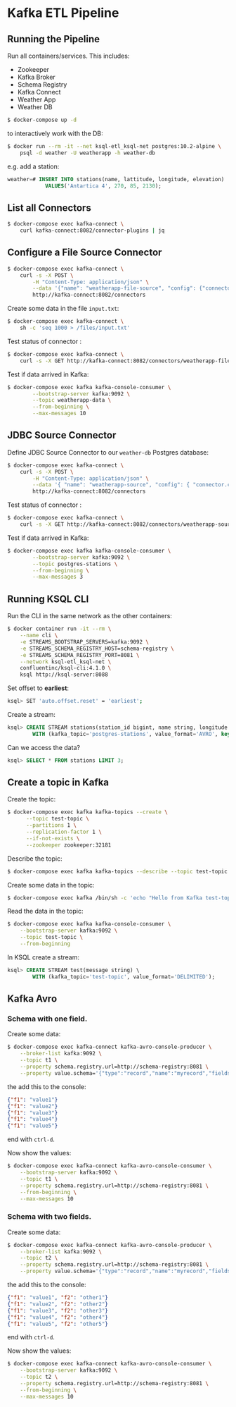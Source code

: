 # Kafka ETL Pipeline

## Running the Pipeline

Run all containers/services. This includes:

* Zookeeper
* Kafka Broker
* Schema Registry
* Kafka Connect
* Weather App
* Weather DB

```bash
$ docker-compose up -d
```

to interactively work with the DB:

```bash
$ docker run --rm -it --net ksql-etl_ksql-net postgres:10.2-alpine \
    psql -d weather -U weatherapp -h weather-db
```

e.g. add a station:

```sql
weather=# INSERT INTO stations(name, lattitude, longitude, elevation)
            VALUES('Antartica 4', 270, 85, 2130);
```

## List all Connectors

```bash
$ docker-compose exec kafka-connect \
    curl kafka-connect:8082/connector-plugins | jq
```

## Configure a File Source Connector

```bash
$ docker-compose exec kafka-connect \
    curl -s -X POST \
        -H "Content-Type: application/json" \
        --data '{"name": "weatherapp-file-source", "config": {"connector.class":"org.apache.kafka.connect.file.FileStreamSourceConnector", "tasks.max":"1", "topic":"weatherapp-data", "file": "/files/input.txt"}}' \
        http://kafka-connect:8082/connectors
```

Create some data in the file `input.txt`:

```bash
$ docker-compose exec kafka-connect \
    sh -c 'seq 1000 > /files/input.txt'
```

Test status of connector :

```bash
$ docker-compose exec kafka-connect \
    curl -s -X GET http://kafka-connect:8082/connectors/weatherapp-file-source/status
```

Test if data arrived in Kafka:

```bash
$ docker-compose exec kafka kafka-console-consumer \
        --bootstrap-server kafka:9092 \
        --topic weatherapp-data \
        --from-beginning \
        --max-messages 10
```

## JDBC Source Connector

Define JDBC Source Connector to our `weather-db` Postgres database: 

```bash
$ docker-compose exec kafka-connect \
    curl -s -X POST \
        -H "Content-Type: application/json" \
        --data '{ "name": "weatherapp-source", "config": { "connector.class": "io.confluent.connect.jdbc.JdbcSourceConnector", "tasks.max": 1, "connection.url": "jdbc:postgresql://weather-db:5432/weather?user=weatherapp&password=weatherapp123", "table.whitelist": "stations", "mode": "incrementing", "incrementing.column.name": "id", "topic.prefix": "postgres-" }}' \
        http://kafka-connect:8082/connectors
```

Test status of connector :

```bash
$ docker-compose exec kafka-connect \
    curl -s -X GET http://kafka-connect:8082/connectors/weatherapp-source/status
```
Test if data arrived in Kafka:

```bash
$ docker-compose exec kafka kafka-console-consumer \
        --bootstrap-server kafka:9092 \
        --topic postgres-stations \
        --from-beginning \
        --max-messages 3
```

## Running KSQL CLI

Run the CLI in the same network as the other containers:

```bash
$ docker container run -it --rm \
    --name cli \
    -e STREAMS_BOOTSTRAP_SERVERS=kafka:9092 \
    -e STREAMS_SCHEMA_REGISTRY_HOST=schema-registry \
    -e STREAMS_SCHEMA_REGISTRY_PORT=8081 \
    --network ksql-etl_ksql-net \
    confluentinc/ksql-cli:4.1.0 \
    ksql http://ksql-server:8088
```

Set offset to **earliest**:

```bash
ksql> SET 'auto.offset.reset' = 'earliest';
```

Create a stream:

```sql
ksql> CREATE STREAM stations(station_id bigint, name string, longitude double, lattitude double, elevation double) \
        WITH (kafka_topic='postgres-stations', value_format='AVRO', key='station_id');
```

Can we access the data?

```sql
ksql> SELECT * FROM stations LIMIT 3;
```

## Create a topic in Kafka

Create the topic:

```bash
$ docker-compose exec kafka kafka-topics --create \
      --topic test-topic \
      --partitions 1 \
      --replication-factor 1 \
      --if-not-exists \
      --zookeeper zookeeper:32181
```

Describe the topic:

```bash
$ docker-compose exec kafka kafka-topics --describe --topic test-topic --zookeeper zookeeper:32181
```

Create some data in the topic:

```bash
$ docker-compose exec kafka /bin/sh -c 'echo "Hello from Kafka test-topic" | kafka-console-producer --broker-list kafka:9092 --topic test-topic'
```

Read the data in the topic:

```bash
$ docker-compose exec kafka kafka-console-consumer \
    --bootstrap-server kafka:9092 \
    --topic test-topic \
    --from-beginning
```

In KSQL create a stream:

```sql
ksql> CREATE STREAM test(message string) \
        WITH (kafka_topic='test-topic', value_format='DELIMITED');
```

## Kafka Avro

### Schema with one field.

Create some data:

```bash
$ docker-compose exec kafka-connect kafka-avro-console-producer \
    --broker-list kafka:9092 \
    --topic t1 \
    --property schema.registry.url=http://schema-registry:8081 \
    --property value.schema='{"type":"record","name":"myrecord","fields":[{"name":"f1","type":"string"}]}'
```

the add this to the console:

```json
{"f1": "value1"}
{"f1": "value2"}
{"f1": "value3"}
{"f1": "value4"}
{"f1": "value5"}
```

end with `ctrl-d`.

Now show the values:

```bash
$ docker-compose exec kafka-connect kafka-avro-console-consumer \
    --bootstrap-server kafka:9092 \
    --topic t1 \
    --property schema.registry.url=http://schema-registry:8081 \
    --from-beginning \
    --max-messages 10
```

### Schema with two fields.

Create some data:

```bash
$ docker-compose exec kafka-connect kafka-avro-console-producer \
    --broker-list kafka:9092 \
    --topic t2 \
    --property schema.registry.url=http://schema-registry:8081 \
    --property value.schema='{"type":"record","name":"myrecord","fields":[{"name":"f1","type":"string"},{"name":"f2","type":"string"}]}'
```

the add this to the console:

```json
{"f1": "value1", "f2": "other1"}
{"f1": "value2", "f2": "other2"}
{"f1": "value3", "f2": "other3"}
{"f1": "value4", "f2": "other4"}
{"f1": "value5", "f2": "other5"}
```

end with `ctrl-d`.

Now show the values:

```bash
$ docker-compose exec kafka-connect kafka-avro-console-consumer \
    --bootstrap-server kafka:9092 \
    --topic t2 \
    --property schema.registry.url=http://schema-registry:8081 \
    --from-beginning \
    --max-messages 10
```